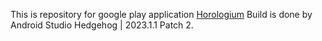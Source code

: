 This is repository for google play application  <a href="https://play.google.com/store/apps/details?id=sim.horologium.app">Horologium</a>
Build is done by Android Studio Hedgehog | 2023.1.1 Patch 2.


